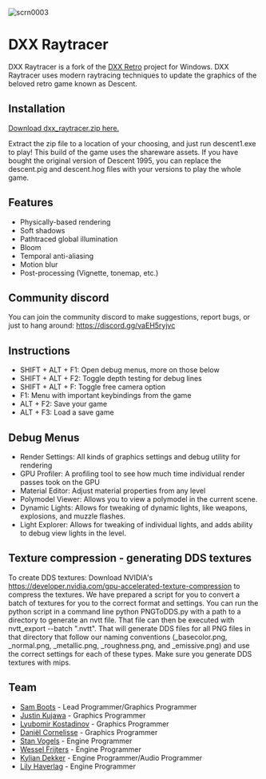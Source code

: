 ![scrn0003](https://github.com/BredaUniversityGames/DXX-Raytracer/assets/34250026/2acfa740-8f79-4e78-a977-02a4fc3d79b9)

# DXX Raytracer
DXX Raytracer is a fork of the [DXX Retro](https://github.com/CDarrow/DXX-Retro) project for Windows. DXX Raytracer uses modern raytracing techniques to update the graphics of the beloved retro game known as Descent.



## Installation
[Download dxx_raytracer.zip here.](https://github.com/BredaUniversityGames/DXX-Raytracer/releases/latest) 

Extract the zip file to a location of your choosing, and just run descent1.exe to play! This build of the game uses the shareware assets. If you have bought the original version of Descent 1995, you can replace the descent.pig and descent.hog files with your versions to play the whole game.

## Features
- Physically-based rendering
- Soft shadows
- Pathtraced global illumination
- Bloom
- Temporal anti-aliasing
- Motion blur
- Post-processing (Vignette, tonemap, etc.)

## Community discord
You can join the community discord to make suggestions, report bugs, or just to hang around: https://discord.gg/vaEH5ryjvc

## Instructions
- SHIFT + ALT + F1: Open debug menus, more on those below
- SHIFT + ALT + F2: Toggle depth testing for debug lines
- SHIFT + ALT + F: Toggle free camera option
- F1: Menu with important keybindings from the game
- ALT + F2: Save your game
- ALT + F3: Load a save game

## Debug Menus
- Render Settings: All kinds of graphics settings and debug utility for rendering
- GPU Profiler: A profiling tool to see how much time individual render passes took on the GPU
- Material Editor: Adjust material properties from any level
- Polymodel Viewer: Allows you to view a polymodel in the current scene.
- Dynamic Lights: Allows for tweaking of dynamic lights, like weapons, explosions, and muzzle flashes.
- Light Explorer: Allows for tweaking of individual lights, and adds ability to debug view lights in the level.

## Texture compression - generating DDS textures
To create DDS textures: Download NVIDIA's https://developer.nvidia.com/gpu-accelerated-texture-compression to compress the textures. We have prepared a script for you to convert a batch of textures for you to the correct format and settings. You can run the python script in a command line python PNGToDDS.py with a path to a directory to generate an nvtt file. That file can then be executed with nvtt_export --batch "<filepath>.nvtt". That will generate DDS files for all PNG files in that directory that follow our naming conventions (<file>_basecolor.png, <file>_normal.png, <file>_metallic.png, <file>_roughness.png, and <file>_emissive.png) and use the correct settings for each of these types. Make sure you generate DDS textures with mips.

## Team
- [Sam Boots](https://github.com/samboots) - Lead Programmer/Graphics Programmer
- [Justin Kujawa](https://jkujawa.com/) - Graphics Programmer
- [Lyubomir Kostadinov](https://github.com/lyubokostadinov) - Graphics Programmer
- [Daniël Cornelisse](https://github.com/TheSandvichMaker) - Graphics Programmer
- [Stan Vogels](http://www.stanvogels.nl/) - Engine Programmer
- [Wessel Frijters](https://www.wesselfrijters.com/) - Engine Programmer
- [Kylian Dekker](https://www.kyliandekker.com/) - Engine Programmer/Audio Programmer
- [Lily Haverlag](https://flannyh.github.io/portfolio/) - Engine Programmer

